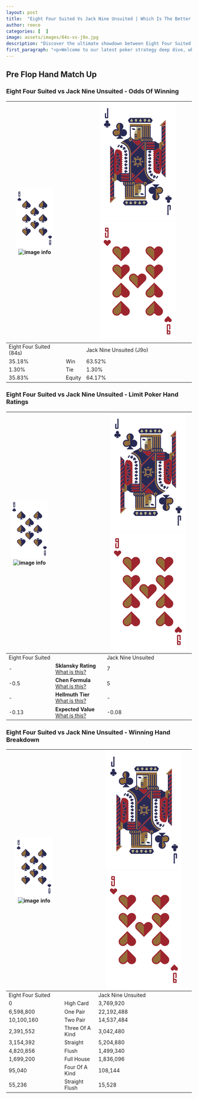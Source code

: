 ```yaml
---
layout: post
title:  "Eight Four Suited Vs Jack Nine Unsuited | Which Is The Better Hand In Poker? A Complete Guide"
author: reece
categories: [  ]
image: assets/images/84s-vs-j9o.jpg
description: "Discover the ultimate showdown between Eight Four Suited and Jack Nine Unsuited in poker! Uncover the odds, strategies, and scenarios where one hand triumphs over the other. Get ready to up your poker game with this thrilling analysis."
first_paragraph: "<p>Welcome to our latest poker strategy deep dive, where we're pitting two distinct hands against each other in a high-stakes showdown: Eight Four Suited vs Jack Nine Unsuited.</p><p>In the dynamic world of poker, every decision counts, and knowing which hand holds the upper hand is key to your success at the table.</p><p>In this article, we'll dissect these two hands, explore the scenarios where one dominates the other, and equip you with the knowledge to make strategic choices that can tip the odds in your favor.</p><p>Get ready to unravel the intriguing dynamics of these poker hands and elevate your game to new heights.</p>"
---
```




[comment]: # (sp0)

## Pre Flop Hand Match Up

<div class="table hand-ratings" markdown="1"> 



### Eight Four Suited vs Jack Nine Unsuited - Odds Of Winning


    
| ![image info](assets/images/hand1/8.png) ![image info](assets/images/hand1/4s.png) |  | ![image info](assets/images/hand2/J.png) ![image info](assets/images/hand2/9o.png) |
| -------- | -------- | -------- |
| Eight Four Suited (84s) |  | Jack Nine Unsuited (J9o) |
| 35.18% | Win | 63.52% |
| 1.30% | Tie | 1.30% |
| 35.83% | Equity | 64.17% |




[comment]: # (sp1)



### Eight Four Suited vs Jack Nine Unsuited - Limit Poker Hand Ratings


    
| ![image info](assets/images/hand1/8.png) ![image info](assets/images/hand1/4s.png) |  | ![image info](assets/images/hand2/J.png) ![image info](assets/images/hand2/9o.png) |
| -------- | -------- | -------- |
| Eight Four Suited |  | Jack Nine Unsuited |
| - | **Sklansky Rating** [What is this?](/sklansky-rating-explained) | 7 |
| -0.5 | **Chen Formula** [What is this?](/chen-formula-explained) | 5 |
| - | **Hellmuth Tier** [What is this?](/Hellmuth-tier-explained) | - |
| -0.13 | **Expected Value** [What is this?](/expected-value-explained) | -0.08 |




[comment]: # (sp2)



### Eight Four Suited vs Jack Nine Unsuited - Winning Hand Breakdown


    
| ![image info](assets/images/hand1/8.png) ![image info](assets/images/hand1/4s.png) |  | ![image info](assets/images/hand2/J.png) ![image info](assets/images/hand2/9o.png) |
| -------- | -------- | -------- |
| Eight Four Suited |  | Jack Nine Unsuited |
| 0 | High Card | 3,769,920 |
| 6,598,800 | One Pair | 22,192,488 |
| 10,100,160 | Two Pair | 14,537,484 |
| 2,391,552 | Three Of A Kind | 3,042,480 |
| 3,154,392 | Straight | 5,204,880 |
| 4,820,856 | Flush | 1,499,340 |
| 1,699,200 | Full House | 1,836,096 |
| 95,040 | Four Of A Kind | 108,144 |
| 55,236 | Straight Flush | 15,528 |




[comment]: # (sp3)



</div>

[comment]: # (sp4)



[comment]: # (sp5)

